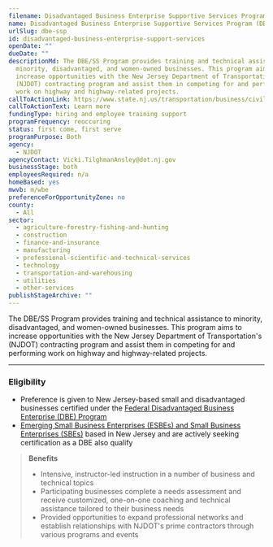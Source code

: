 ```yaml
---
filename: Disadvantaged Business Enterprise Supportive Services Program (DBE/SSP)
name: Disadvantaged Business Enterprise Supportive Services Program (DBE/SSP)
urlSlug: dbe-ssp
id: disadvantaged-business-enterprise-support-services
openDate: ""
dueDate: ""
descriptionMd: The DBE/SS Program provides training and technical assistance to
  minority, disadvantaged, and women-owned businesses. This program aims to
  increase opportunities with the New Jersey Department of Transportation's
  (NJDOT) contracting program and assist them in competing for and performing
  work on highway and highway-related projects.
callToActionLink: https://www.state.nj.us/transportation/business/civilrights/ssp.shtm
callToActionText: Learn more
fundingType: hiring and employee training support
programFrequency: reoccuring
status: first come, first serve
programPurpose: Both
agency:
  - NJDOT
agencyContact: Vicki.TilghmanAnsley@dot.nj.gov
businessStage: both
employeesRequired: n/a
homeBased: yes
mwvb: m/wbe
preferenceForOpportunityZone: no
county:
  - All
sector:
  - agriculture-forestry-fishing-and-hunting
  - construction
  - finance-and-insurance
  - manufacturing
  - professional-scientific-and-technical-services
  - technology
  - transportation-and-warehousing
  - utilities
  - other-services
publishStageArchive: ""
---
```

The DBE/SS Program provides training and technical assistance to minority, disadvantaged, and women-owned businesses. This program aims to increase opportunities with the New Jersey Department of Transportation's (NJDOT) contracting program and assist them in competing for and performing work on highway and highway-related projects.

- - -

### Eligibility

* Preference is given to New Jersey-based small and disadvantaged businesses certified under the [Federal Disadvantaged Business Enterprise (DBE) Program](https://www.transportation.gov/civil-rights/disadvantaged-business-enterprise)
* [Emerging Small Business Enterprises (ESBEs) and Small Business Enterprises (SBEs)](https://www.nj.gov/transportation/business/civilrights/dbe.shtm) based in New Jersey and are actively seeking certification as a DBE also qualify

> **Benefits**
>
> * Intensive, instructor-led instruction in a number of business and technical topics
> * Participating businesses complete a needs assessment and receive customized, one-on-one coaching and technical assistance tailored to their business needs
> * Provided opportunities to expand professional networks and establish relationships with NJDOT's prime contractors through various programs and events